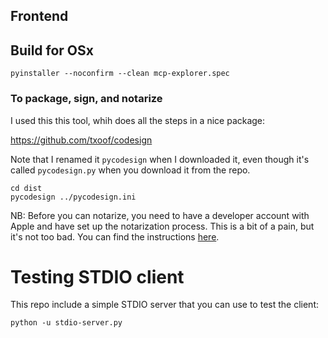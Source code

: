 ## Frontend

## Build for OSx

```
pyinstaller --noconfirm --clean mcp-explorer.spec
```

### To package, sign, and notarize

I used this this tool, whih does all the steps in a nice package:

https://github.com/txoof/codesign

Note that I renamed it `pycodesign` when I downloaded it, even though it's called `pycodesign.py` when you download it from the repo.

```
cd dist
pycodesign ../pycodesign.ini
```

NB: Before you can notarize, you need to have a developer account with Apple and have set up the notarization process. This is a bit of a pain, but it's not too bad. You can find the instructions [here](https://developer.apple.com/documentation/security/notarizing_macos_software_before_distribution).

# Testing STDIO client

This repo include a simple STDIO server that you can use to test the client:

```
python -u stdio-server.py
```
